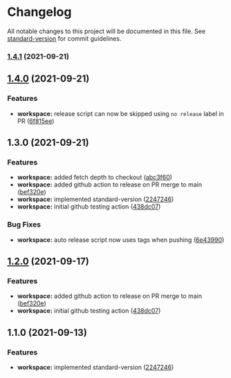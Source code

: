# Changelog

All notable changes to this project will be documented in this file. See [standard-version](https://github.com/conventional-changelog/standard-version) for commit guidelines.

### [1.4.1](https://github.com/TClark1011/js-ts-template-repo/compare/v1.4.0...v1.4.1) (2021-09-21)

## [1.4.0](https://github.com/TClark1011/js-ts-template-repo/compare/v1.3.0...v1.4.0) (2021-09-21)


### Features

* **workspace:** release script can now be skipped using `no release` label in PR ([6f815ee](https://github.com/TClark1011/js-ts-template-repo/commit/6f815eec2b7754a639fca44265ec3c2c82fe2e97))

## 1.3.0 (2021-09-21)


### Features

* **workspace:** added fetch depth to checkout ([abc3f60](https://github.com/TClark1011/js-ts-template-repo/commit/abc3f600ac6c16db02c6a27c8a89ec36da933c76))
* **workspace:** added github action to release on PR merge to main ([bef320e](https://github.com/TClark1011/js-ts-template-repo/commit/bef320ecd4c77b4437f832a8f7b0c6a93d125b72))
* **workspace:** implemented standard-version ([2247246](https://github.com/TClark1011/js-ts-template-repo/commit/22472461f208d3c4f58e55f156b2989828e9d723))
* **workspace:** initial github testing action ([438dc07](https://github.com/TClark1011/js-ts-template-repo/commit/438dc0782857e56a5ab7af6aa48c8424a0926af4))


### Bug Fixes

* **workspace:** auto release script now uses tags when pushing ([6e43990](https://github.com/TClark1011/js-ts-template-repo/commit/6e43990833a2b57588f90207ccd4b08d9030c4bf))

## [1.2.0](https://github.com/TClark1011/js-ts-template-repo/compare/v1.1.0...v1.2.0) (2021-09-17)


### Features

* **workspace:** added github action to release on PR merge to main ([bef320e](https://github.com/TClark1011/js-ts-template-repo/commit/bef320ecd4c77b4437f832a8f7b0c6a93d125b72))
* **workspace:** initial github testing action ([438dc07](https://github.com/TClark1011/js-ts-template-repo/commit/438dc0782857e56a5ab7af6aa48c8424a0926af4))

## 1.1.0 (2021-09-13)


### Features

* **workspace:** implemented standard-version ([2247246](https://github.com/TClark1011/js-ts-template-repo/commit/22472461f208d3c4f58e55f156b2989828e9d723))
